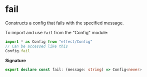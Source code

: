 # fail

Constructs a config that fails with the specified message.

To import and use `fail` from the "Config" module:

```ts
import * as Config from "effect/Config"
// Can be accessed like this
Config.fail
```

**Signature**

```ts
export declare const fail: (message: string) => Config<never>
```
